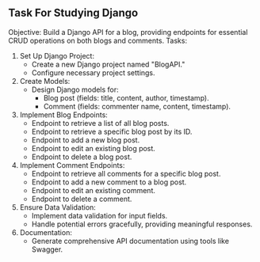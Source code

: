## Task For Studying Django

Objective: Build a Django API for a blog, providing endpoints for essential CRUD operations on both blogs and comments.
Tasks:
1. Set Up Django Project:
    - Create a new Django project named "BlogAPI."
    - Configure necessary project settings.
2. Create Models:
    - Design Django models for:
        - Blog post (fields: title, content, author, timestamp).
        - Comment (fields: commenter name, content, timestamp).
3. Implement Blog Endpoints:
    - Endpoint to retrieve a list of all blog posts.
    - Endpoint to retrieve a specific blog post by its ID.
    - Endpoint to add a new blog post.
    - Endpoint to edit an existing blog post.
    - Endpoint to delete a blog post.
4. Implement Comment Endpoints:
    - Endpoint to retrieve all comments for a specific blog post.
    - Endpoint to add a new comment to a blog post.
    - Endpoint to edit an existing comment.
    - Endpoint to delete a comment.
5. Ensure Data Validation:
    - Implement data validation for input fields.
    - Handle potential errors gracefully, providing meaningful responses.
6. Documentation:
    - Generate comprehensive API documentation using tools like Swagger.
